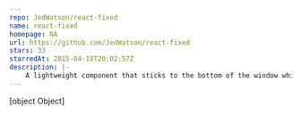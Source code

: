 ```yaml
---
repo: JedWatson/react-fixed
name: react-fixed
homepage: NA
url: https://github.com/JedWatson/react-fixed
stars: 33
starredAt: 2015-04-18T20:02:57Z
description: |-
    A lightweight component that sticks to the bottom of the window while scrolling. Neat for toolbars.
---
```


[object Object]
